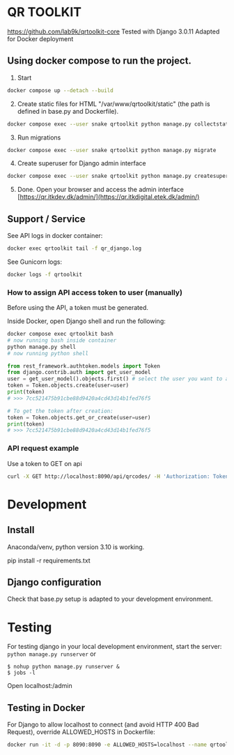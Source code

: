 # QR TOOLKIT

https://github.com/lab9k/qrtoolkit-core
Tested with Django 3.0.11
Adapted for Docker deployment

## Using docker compose to run the project.

1. Start
```sh
docker compose up --detach --build
```

2. Create static files for HTML "/var/www/qrtoolkit/static" (the path is defined in base.py and Dockerfile).
```sh
docker compose exec --user snake qrtoolkit python manage.py collectstatic
```

3. Run migrations
```sh
docker compose exec --user snake qrtoolkit python manage.py migrate
```

4. Create superuser for Django admin interface
```sh
docker compose exec --user snake qrtoolkit python manage.py createsuperuser
```

5. Done. Open your browser and access the admin interface
[https://qr.itkdev.dk/admin/](https://qr.itkdigital.etek.dk/admin/)

## Support / Service

See API logs in docker container:
```sh
docker exec qrtoolkit tail -f qr_django.log 
```

See Gunicorn logs:
```sh
docker logs -f qrtoolkit
```

### How to assign API access token to user (manually)

Before using the API, a token must be generated.

Inside Docker, open Django shell and run the following:
```sh
docker compose exec qrtoolkit bash
# now running bash inside container
python manage.py shell
# now running python shell
```

```python
from rest_framework.authtoken.models import Token
from django.contrib.auth import get_user_model
user = get_user_model().objects.first() # select the user you want to assign a token to
token = Token.objects.create(user=user)
print(token)
# >>> 7cc521475b91cbe88d9420a4cd43d14b1fed76f5

# To get the token after creation:
token = Token.objects.get_or_create(user=user)
print(token)
# >>> 7cc521475b91cbe88d9420a4cd43d14b1fed76f5
```

### API request example

Use a token to GET on api
```bash
curl -X GET http://localhost:8090/api/qrcodes/ -H 'Authorization: Token 7cc521475b91cbe88d9420a4cd43d14b1fed76f5'
```

# Development

## Install

Anaconda/venv, python version 3.10 is working.

pip install -r requirements.txt 

## Django configuration

Check that base.py setup is adapted to your development environment.

# Testing

For testing django in your local development environment, start the server:
`python manage.py runserver` or 

```
$ nohup python manage.py runserver &
$ jobs -l
```

Open localhost:<port>/admin

## Testing in Docker

For Django to allow localhost to connect (and avoid HTTP 400 Bad Request), override ALLOWED_HOSTS in Dockerfile:
```bash
docker run -it -d -p 8090:8090 -e ALLOWED_HOSTS=localhost --name qrtoolkit qrtoolkit 
```
